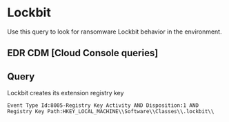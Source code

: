 # Lockbit

Use this query to look for ransomware Lockbit behavior in the environment.

## EDR CDM [Cloud Console queries]

## Query

Lockbit creates its extension registry key

```
Event Type Id:8005-Registry Key Activity AND Disposition:1 AND  Registry Key Path:HKEY_LOCAL_MACHINE\\Software\\Classes\\.lockbit\\

```
